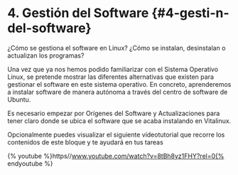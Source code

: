 # 4\. Gestión del Software {#4-gesti-n-del-software}

¿Cómo se gestiona el software en Linux? ¿Cómo se instalan, desinstalan o actualizan los programas? 

Una vez que ya nos hemos podido familiarizar con el Sistema Operativo Linux, se pretende mostrar las diferentes alternativas que existen para gestionar el software en este sistema operativo. En concreto, aprenderemos a instalar software de manera autónoma a través del centro de software de Ubuntu.

Es necesario empezar por Orígenes del Software y Actualizaciones para tener claro donde se ubica el software que se acaba instalando en Vitalinux.

Opcionalmente puedes visualizar el siguiente vídeotutorial que recorre los contenidos de este bloque y te ayudará en tus tareas


{% youtube %}https//www.youtube.com/watch?v=8tBh8yz1FHY?rel=0{% endyoutube %}
